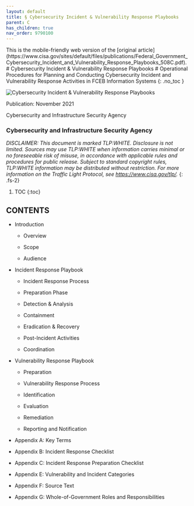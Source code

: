 ```yaml
---
layout: default
title: § Cybersecurity Incident & Vulnerability Response Playbooks
parent: C 
has_children: true
nav_order: 9790100
---
```

<style>
.dont-break-out {
  /* These are technically the same, but use both */
  overflow-wrap: break-word;
  word-wrap: break-word;

     -ms-word-break: break-all;
  /* This is the dangerous one in WebKit, as it breaks things wherever */
  word-break: break-all;
  /* Instead use this non-standard one: */
  word-break: break-word;
}

.youtube-container {
    position: relative;
    width: 100%;
    height: 0;
    padding-bottom: 56.25%;
}
.youtube-video {
    position: absolute;
    top: 0;
    left: 0;
    width: 100%;
    height: 100%;
}

</style>

<div class="dont-break-out" markdown="1">
This is the mobile-friendly web version of the [original article](https://www.cisa.gov/sites/default/files/publications/Federal_Government_Cybersecurity_Incident_and_Vulnerability_Response_Playbooks_508C.pdf).
# Cybersecurity Incident & Vulnerability Response Playbooks
# Operational Procedures for Planning and Conducting Cybersecurity Incident and Vulnerability Response Activities in FCEB Information Systems 
{: .no_toc }

![Cybersecurity Incident & Vulnerability Response Playbooks](https://statics.bsafes.com/images/publications/Cybersecurity-Incident-Vulnerability-Response-Playbooks.png)


Publication: November 2021

Cybersecurity and Infrastructure Security Agency

### Cybersecurity and Infrastructure Security Agency

*DISCLAIMER: This document is marked TLP:WHITE. Disclosure is not limited. Sources may use TLP:WHITE when information carries minimal or no foreseeable risk of misuse, in accordance with applicable rules and procedures for public release. Subject to standard copyright rules, TLP:WHITE information may be distributed without restriction. For more information on the Traffic Light Protocol, see https://www.cisa.gov/tlp/.*
{: .fs-2}

1. TOC
{:toc}

## CONTENTS
- Introduction

  - Overview

  - Scope

  - Audience

- Incident Response Playbook

  - Incident Response Process

  - Preparation Phase

  - Detection & Analysis

  - Containment

  - Eradication & Recovery

  - Post-Incident Activities

  - Coordination

- Vulnerability Response Playbook

  - Preparation

  - Vulnerability Response Process 

  - Identification

  - Evaluation

  - Remediation

  - Reporting and Notification

- Appendix A: Key Terms

- Appendix B: Incident Response Checklist

- Appendix C: Incident Response Preparation Checklist

- Appendix E: Vulnerability and Incident Categories

- Appendix F: Source Text

- Appendix G: Whole-of-Government Roles and Responsibilities
</div>
